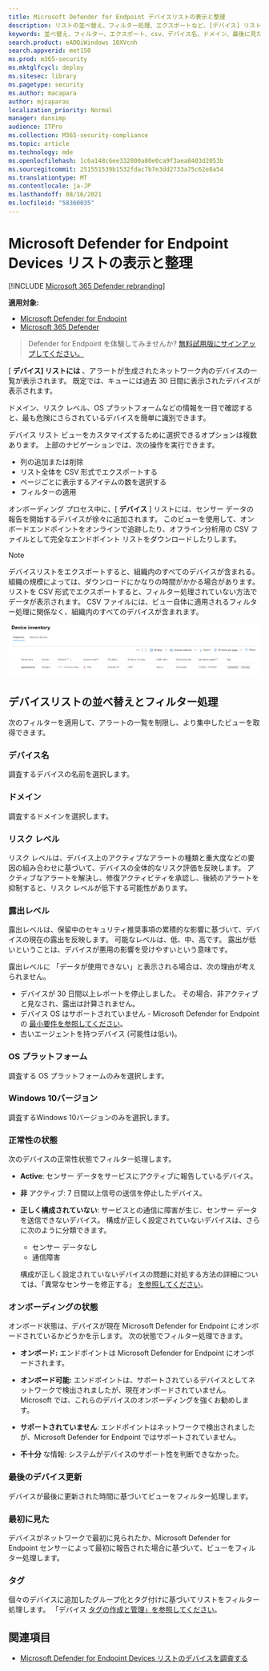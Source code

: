```yaml
---
title: Microsoft Defender for Endpoint デバイスリストの表示と整理
description: リストの並べ替え、フィルター処理、エクスポートなど、[デバイス] リストから使用できる機能について学習し、調査を強化します。
keywords: 並べ替え、フィルター、エクスポート、csv、デバイス名、ドメイン、最後に見た、内部 IP、正常性状態、アクティブなアラート、アクティブなマルウェア検出、脅威カテゴリ、確認アラート、ネットワーク、接続、マルウェア、種類、パスワード盗み、ランサムウェア、悪用、脅威、一般的なマルウェア、望ましくないソフトウェア
search.product: eADQiWindows 10XVcnh
search.appverid: met150
ms.prod: m365-security
ms.mktglfcycl: deploy
ms.sitesec: library
ms.pagetype: security
ms.author: macapara
author: mjcaparas
localization_priority: Normal
manager: dansimp
audience: ITPro
ms.collection: M365-security-compliance
ms.topic: article
ms.technology: mde
ms.openlocfilehash: 1c6a148c6ee332800a80e0ca9f3aea8403d2053b
ms.sourcegitcommit: 251551539b1532fdac7b7e3dd2733a75c62e8a54
ms.translationtype: MT
ms.contentlocale: ja-JP
ms.lasthandoff: 08/16/2021
ms.locfileid: "58360035"
---
```

# <a name="view-and-organize-the-microsoft-defender-for-endpoint-devices-list"></a>Microsoft Defender for Endpoint Devices リストの表示と整理

[!INCLUDE [Microsoft 365 Defender rebranding](../../includes/microsoft-defender.md)]


**適用対象:**
- [Microsoft Defender for Endpoint](https://go.microsoft.com/fwlink/p/?linkid=2154037)
- [Microsoft 365 Defender](https://go.microsoft.com/fwlink/?linkid=2118804)

> Defender for Endpoint を体験してみませんか? [無料試用版にサインアップしてください。](https://signup.microsoft.com/create-account/signup?products=7f379fee-c4f9-4278-b0a1-e4c8c2fcdf7e&ru=https://aka.ms/MDEp2OpenTrial?ocid=docs-wdatp-machinesview-abovefoldlink)

[ **デバイス] リストには** 、アラートが生成されたネットワーク内のデバイスの一覧が表示されます。 既定では、キューには過去 30 日間に表示されたデバイスが表示されます。  

ドメイン、リスク レベル、OS プラットフォームなどの情報を一目で確認すると、最も危険にさらされているデバイスを簡単に識別できます。

デバイス リスト ビューをカスタマイズするために選択できるオプションは複数あります。 上部のナビゲーションでは、次の操作を実行できます。

- 列の追加または削除
- リスト全体を CSV 形式でエクスポートする
- ページごとに表示するアイテムの数を選択する
- フィルターの適用

オンボーディング プロセス中に、[ **デバイス** ] リストには、センサー データの報告を開始するデバイスが徐々に追加されます。 このビューを使用して、オンボードエンドポイントをオンラインで追跡したり、オフライン分析用の CSV ファイルとして完全なエンドポイント リストをダウンロードしたりします。

>[!NOTE]
> デバイスリストをエクスポートすると、組織内のすべてのデバイスが含まれる。 組織の規模によっては、ダウンロードにかなりの時間がかかる場合があります。 リストを CSV 形式でエクスポートすると、フィルター処理されていない方法でデータが表示されます。 CSV ファイルには、ビュー自体に適用されるフィルター処理に関係なく、組織内のすべてのデバイスが含まれます。

![デバイスのリストを含むデバイスリストのイメージ](images/device-inventory.png)

## <a name="sort-and-filter-the-device-list"></a>デバイスリストの並べ替えとフィルター処理

次のフィルターを適用して、アラートの一覧を制限し、より集中したビューを取得できます。

### <a name="device-name"></a>デバイス名

調査するデバイスの名前を選択します。

### <a name="domain"></a>ドメイン

調査するドメインを選択します。

### <a name="risk-level"></a>リスク レベル

リスク レベルは、デバイス上のアクティブなアラートの種類と重大度などの要因の組み合わせに基づいて、デバイスの全体的なリスク評価を反映します。 アクティブなアラートを解決し、修復アクティビティを承認し、後続のアラートを抑制すると、リスク レベルが低下する可能性があります。

### <a name="exposure-level"></a>露出レベル

露出レベルは、保留中のセキュリティ推奨事項の累積的な影響に基づいて、デバイスの現在の露出を反映します。 可能なレベルは、低、中、高です。 露出が低いということは、デバイスが悪用の影響を受けやすいという意味です。

露出レベルに 「データが使用できない」と表示される場合は、次の理由が考えられません。

- デバイスが 30 日間以上レポートを停止しました。 その場合、非アクティブと見なされ、露出は計算されません。
- デバイス OS はサポートされていません - Microsoft Defender for Endpoint の [最小要件を参照してください](minimum-requirements.md)。
- 古いエージェントを持つデバイス (可能性は低い)。

### <a name="os-platform"></a>OS プラットフォーム

調査する OS プラットフォームのみを選択します。

### <a name="windows-10-versions"></a>Windows 10バージョン

調査するWindows 10バージョンのみを選択します。

### <a name="health-state"></a>正常性の状態

次のデバイスの正常性状態でフィルター処理します。

- **Active**: センサー データをサービスにアクティブに報告しているデバイス。
- **非** アクティブ: 7 日間以上信号の送信を停止したデバイス。
- **正しく構成されていない**: サービスとの通信に障害が生じ、センサー データを送信できないデバイス。 構成が正しく設定されていないデバイスは、さらに次のように分類できます。
  - センサー データなし
  - 通信障害

  構成が正しく設定されていないデバイスの問題に対処する方法の詳細については、「異常なセンサーを修正する」 [を参照してください](fix-unhealthy-sensors.md)。

### <a name="onboarding-status"></a>オンボーディングの状態

オンボード状態は、デバイスが現在 Microsoft Defender for Endpoint にオンボードされているかどうかを示します。 次の状態でフィルター処理できます。

- **オンボード:** エンドポイントは Microsoft Defender for Endpoint にオンボードされます。

- **オンボード可能:** エンドポイントは、サポートされているデバイスとしてネットワークで検出されましたが、現在オンボードされていません。 Microsoft では、これらのデバイスのオンボーディングを強くお勧めします。

- **サポートされていません**: エンドポイントはネットワークで検出されましたが、Microsoft Defender for Endpoint ではサポートされていません。

- **不十分** な情報: システムがデバイスのサポート性を判断できなかった。

### <a name="last-device-update"></a>最後のデバイス更新

デバイスが最後に更新された時間に基づいてビューをフィルター処理します。

### <a name="first-seen"></a>最初に見た

デバイスがネットワークで最初に見られたか、Microsoft Defender for Endpoint センサーによって最初に報告された場合に基づいて、ビューをフィルター処理します。

### <a name="tags"></a>タグ

個々のデバイスに追加したグループ化とタグ付けに基づいてリストをフィルター処理します。 「デバイス [タグの作成と管理」を参照してください](machine-tags.md)。

## <a name="related-topics"></a>関連項目

- [Microsoft Defender for Endpoint Devices リストのデバイスを調査する](investigate-machines.md)
